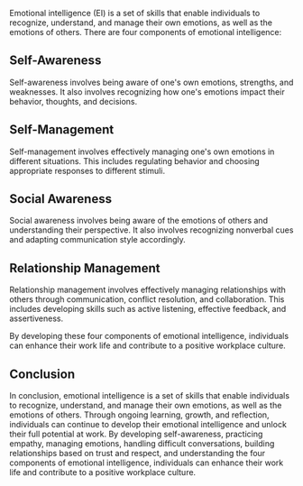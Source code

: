 
Emotional intelligence (EI) is a set of skills that enable individuals to recognize, understand, and manage their own emotions, as well as the emotions of others. There are four components of emotional intelligence:

## Self-Awareness

Self-awareness involves being aware of one's own emotions, strengths, and weaknesses. It also involves recognizing how one's emotions impact their behavior, thoughts, and decisions.

## Self-Management

Self-management involves effectively managing one's own emotions in different situations. This includes regulating behavior and choosing appropriate responses to different stimuli.

## Social Awareness

Social awareness involves being aware of the emotions of others and understanding their perspective. It also involves recognizing nonverbal cues and adapting communication style accordingly.

## Relationship Management

Relationship management involves effectively managing relationships with others through communication, conflict resolution, and collaboration. This includes developing skills such as active listening, effective feedback, and assertiveness.

By developing these four components of emotional intelligence, individuals can enhance their work life and contribute to a positive workplace culture.

Conclusion
----------

In conclusion, emotional intelligence is a set of skills that enable individuals to recognize, understand, and manage their own emotions, as well as the emotions of others. Through ongoing learning, growth, and reflection, individuals can continue to develop their emotional intelligence and unlock their full potential at work. By developing self-awareness, practicing empathy, managing emotions, handling difficult conversations, building relationships based on trust and respect, and understanding the four components of emotional intelligence, individuals can enhance their work life and contribute to a positive workplace culture.
